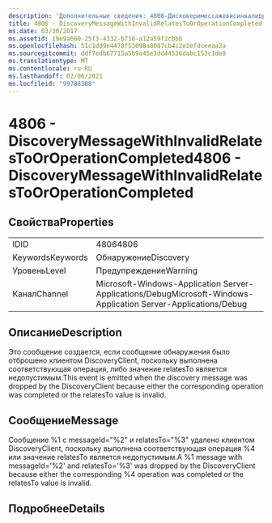 ```yaml
---
description: 'Дополнительные сведения: 4806-Дисковеримессажевисинвалидрелатестуроператионкомплетед'
title: 4806 - DiscoveryMessageWithInvalidRelatesToOrOperationCompleted
ms.date: 03/30/2017
ms.assetid: 19e9a660-25f3-4332-b716-a12a59f2cbbb
ms.openlocfilehash: 51c1dd9e4478f53098a8087cb4c2e2efdceeaa2a
ms.sourcegitcommit: ddf7edb67715a5b9a45e3dd44536dabc153c1de0
ms.translationtype: MT
ms.contentlocale: ru-RU
ms.lasthandoff: 02/06/2021
ms.locfileid: "99788388"
---
```

# <a name="4806---discoverymessagewithinvalidrelatestooroperationcompleted"></a><span data-ttu-id="0c39c-103">4806 - DiscoveryMessageWithInvalidRelatesToOrOperationCompleted</span><span class="sxs-lookup"><span data-stu-id="0c39c-103">4806 - DiscoveryMessageWithInvalidRelatesToOrOperationCompleted</span></span>

## <a name="properties"></a><span data-ttu-id="0c39c-104">Свойства</span><span class="sxs-lookup"><span data-stu-id="0c39c-104">Properties</span></span>  
  
|||  
|-|-|  
|<span data-ttu-id="0c39c-105">ID</span><span class="sxs-lookup"><span data-stu-id="0c39c-105">ID</span></span>|<span data-ttu-id="0c39c-106">4806</span><span class="sxs-lookup"><span data-stu-id="0c39c-106">4806</span></span>|  
|<span data-ttu-id="0c39c-107">Keywords</span><span class="sxs-lookup"><span data-stu-id="0c39c-107">Keywords</span></span>|<span data-ttu-id="0c39c-108">Обнаружение</span><span class="sxs-lookup"><span data-stu-id="0c39c-108">Discovery</span></span>|  
|<span data-ttu-id="0c39c-109">Уровень</span><span class="sxs-lookup"><span data-stu-id="0c39c-109">Level</span></span>|<span data-ttu-id="0c39c-110">Предупреждение</span><span class="sxs-lookup"><span data-stu-id="0c39c-110">Warning</span></span>|  
|<span data-ttu-id="0c39c-111">Канал</span><span class="sxs-lookup"><span data-stu-id="0c39c-111">Channel</span></span>|<span data-ttu-id="0c39c-112">Microsoft-Windows-Application Server-Applications/Debug</span><span class="sxs-lookup"><span data-stu-id="0c39c-112">Microsoft-Windows-Application Server-Applications/Debug</span></span>|  
  
## <a name="description"></a><span data-ttu-id="0c39c-113">Описание</span><span class="sxs-lookup"><span data-stu-id="0c39c-113">Description</span></span>  

 <span data-ttu-id="0c39c-114">Это сообщение создается, если сообщение обнаружения было отброшено клиентом DiscoveryClient, поскольку выполнена соответствующая операция, либо значение relatesTo является недопустимым.</span><span class="sxs-lookup"><span data-stu-id="0c39c-114">This event is emitted when the discovery message was dropped by the DiscoveryClient because either the corresponding operation was completed or the relatesTo value is invalid.</span></span>  
  
## <a name="message"></a><span data-ttu-id="0c39c-115">Сообщение</span><span class="sxs-lookup"><span data-stu-id="0c39c-115">Message</span></span>  

 <span data-ttu-id="0c39c-116">Сообщение %1 с messageId="%2" и relatesTo="%3" удалено клиентом DiscoveryClient, поскольку выполнена соответствующая операция %4 или значение relatesTo является недопустимым.</span><span class="sxs-lookup"><span data-stu-id="0c39c-116">A %1 message with messageId='%2' and relatesTo='%3' was dropped by the DiscoveryClient because either the corresponding %4 operation was completed or the relatesTo value is invalid.</span></span>  
  
## <a name="details"></a><span data-ttu-id="0c39c-117">Подробнее</span><span class="sxs-lookup"><span data-stu-id="0c39c-117">Details</span></span>
